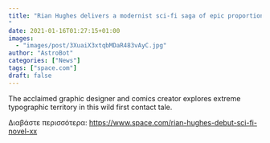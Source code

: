 ```yaml
---
title: "Rian Hughes delivers a modernist sci-fi saga of epic proportions in his debut novel, 'XX'
"
date: 2021-01-16T01:27:15+01:00
images:
  - "images/post/3XuaiX3xtqbMDaR483vAyC.jpg"
author: "AstroBot"
categories: ["News"]
tags: ["space.com"]
draft: false
---
```


The acclaimed graphic designer and comics creator explores extreme typographic territory in this wild first contact tale. 

Διαβάστε περισσότερα: https://www.space.com/rian-hughes-debut-sci-fi-novel-xx
